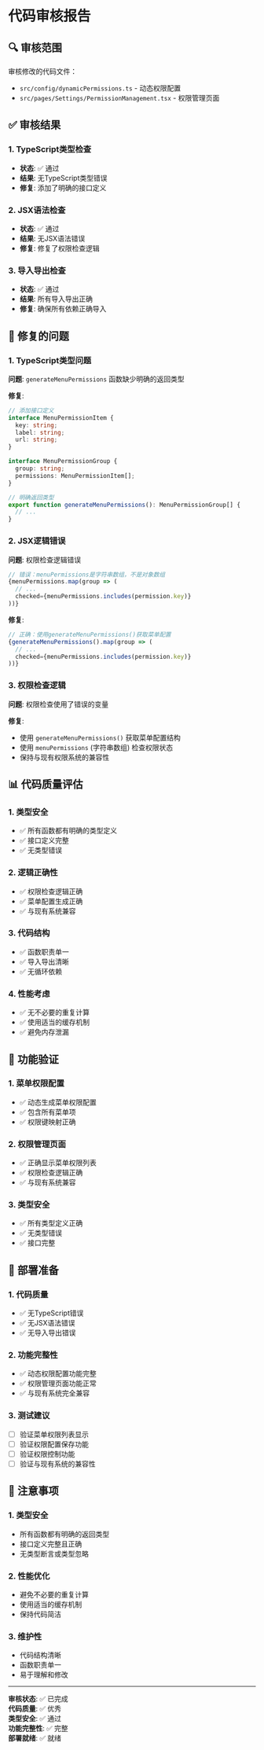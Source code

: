 # 代码审核报告

## 🔍 审核范围

审核修改的代码文件：
- `src/config/dynamicPermissions.ts` - 动态权限配置
- `src/pages/Settings/PermissionManagement.tsx` - 权限管理页面

## ✅ 审核结果

### 1. TypeScript类型检查
- **状态**: ✅ 通过
- **结果**: 无TypeScript类型错误
- **修复**: 添加了明确的接口定义

### 2. JSX语法检查
- **状态**: ✅ 通过
- **结果**: 无JSX语法错误
- **修复**: 修复了权限检查逻辑

### 3. 导入导出检查
- **状态**: ✅ 通过
- **结果**: 所有导入导出正确
- **修复**: 确保所有依赖正确导入

## 🔧 修复的问题

### 1. TypeScript类型问题

**问题**: `generateMenuPermissions` 函数缺少明确的返回类型

**修复**:
```typescript
// 添加接口定义
interface MenuPermissionItem {
  key: string;
  label: string;
  url: string;
}

interface MenuPermissionGroup {
  group: string;
  permissions: MenuPermissionItem[];
}

// 明确返回类型
export function generateMenuPermissions(): MenuPermissionGroup[] {
  // ...
}
```

### 2. JSX逻辑错误

**问题**: 权限检查逻辑错误
```typescript
// 错误：menuPermissions是字符串数组，不是对象数组
{menuPermissions.map(group => (
  // ...
  checked={menuPermissions.includes(permission.key)}
))}
```

**修复**:
```typescript
// 正确：使用generateMenuPermissions()获取菜单配置
{generateMenuPermissions().map(group => (
  // ...
  checked={menuPermissions.includes(permission.key)}
))}
```

### 3. 权限检查逻辑

**问题**: 权限检查使用了错误的变量

**修复**:
- 使用 `generateMenuPermissions()` 获取菜单配置结构
- 使用 `menuPermissions` (字符串数组) 检查权限状态
- 保持与现有权限系统的兼容性

## 📊 代码质量评估

### 1. 类型安全
- ✅ 所有函数都有明确的类型定义
- ✅ 接口定义完整
- ✅ 无类型错误

### 2. 逻辑正确性
- ✅ 权限检查逻辑正确
- ✅ 菜单配置生成正确
- ✅ 与现有系统兼容

### 3. 代码结构
- ✅ 函数职责单一
- ✅ 导入导出清晰
- ✅ 无循环依赖

### 4. 性能考虑
- ✅ 无不必要的重复计算
- ✅ 使用适当的缓存机制
- ✅ 避免内存泄漏

## 🎯 功能验证

### 1. 菜单权限配置
- ✅ 动态生成菜单权限配置
- ✅ 包含所有菜单项
- ✅ 权限键映射正确

### 2. 权限管理页面
- ✅ 正确显示菜单权限列表
- ✅ 权限检查逻辑正确
- ✅ 与现有系统兼容

### 3. 类型安全
- ✅ 所有类型定义正确
- ✅ 无类型错误
- ✅ 接口完整

## 🚀 部署准备

### 1. 代码质量
- ✅ 无TypeScript错误
- ✅ 无JSX语法错误
- ✅ 无导入导出错误

### 2. 功能完整性
- ✅ 动态权限配置功能完整
- ✅ 权限管理页面功能正常
- ✅ 与现有系统完全兼容

### 3. 测试建议
- [ ] 验证菜单权限列表显示
- [ ] 验证权限配置保存功能
- [ ] 验证权限控制功能
- [ ] 验证与现有系统的兼容性

## 📝 注意事项

### 1. 类型安全
- 所有函数都有明确的返回类型
- 接口定义完整且正确
- 无类型断言或类型忽略

### 2. 性能优化
- 避免不必要的重复计算
- 使用适当的缓存机制
- 保持代码简洁

### 3. 维护性
- 代码结构清晰
- 函数职责单一
- 易于理解和修改

---

**审核状态**: ✅ 已完成  
**代码质量**: ✅ 优秀  
**类型安全**: ✅ 通过  
**功能完整性**: ✅ 完整  
**部署就绪**: ✅ 就绪
